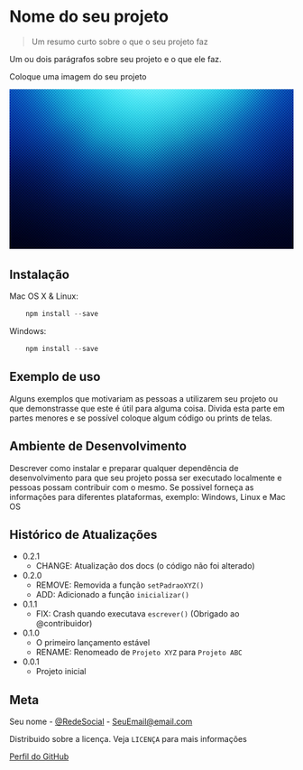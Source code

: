 # Nome do seu projeto
> Um resumo curto sobre o que o seu projeto faz

Um ou dois parágrafos sobre seu projeto e o que ele faz.

Coloque uma imagem do seu projeto

![](background.jpg)

## Instalação

Mac OS X & Linux:

``` powershell
    npm install --save
```

Windows:

``` powershell
    npm install --save
```

## Exemplo de uso

Alguns exemplos que motivariam as pessoas a utilizarem seu projeto ou que demonstrasse que este é útil para alguma coisa. Divida esta parte em partes menores e se possível coloque algum código ou prints de telas.

## Ambiente de Desenvolvimento

Descrever como instalar e preparar qualquer dependência de desenvolvimento para que seu projeto possa ser executado localmente e pessoas possam contribuir com o mesmo. Se possivel forneça as informações para diferentes plataformas, exemplo: Windows, Linux e Mac OS

## Histórico de Atualizações

- 0.2.1
  - CHANGE: Atualização dos docs (o código não foi alterado)
- 0.2.0
  - REMOVE: Removida a função `setPadraoXYZ()`
  - ADD: Adicionado a função `inicializar()`
- 0.1.1
  - FIX: Crash quando executava `escrever()` (Obrigado ao @contribuidor)
- 0.1.0
  - O primeiro lançamento estável
  - RENAME: Renomeado de `Projeto XYZ` para `Projeto ABC`
- 0.0.1
  - Projeto inicial

## Meta

Seu nome - [@RedeSocial](link) - SeuEmail@email.com

Distribuido sobre a licença. Veja `LICENÇA` para mais informações

[Perfil do GitHub](link)